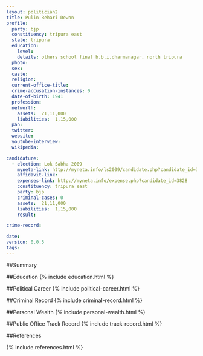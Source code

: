 ```yaml
---
layout: politician2
title: Pulin Behari Dewan
profile: 
  party: bjp
  constituency: tripura east
  state: tripura
  education: 
    level: 
    details: others school final b.b.i.dharmanagar, north tripura
  photo: 
  sex: 
  caste: 
  religion: 
  current-office-title: 
  crime-accusation-instances: 0
  date-of-birth: 1941
  profession: 
  networth: 
    assets:  21,11,000
    liabilities:  1,15,000
  pan: 
  twitter: 
  website: 
  youtube-interview: 
  wikipedia: 

candidature: 
  - election: Lok Sabha 2009
    myneta-link: http://myneta.info/ls2009/candidate.php?candidate_id=3828
    affidavit-link: 
    expenses-link: http://myneta.info/expense.php?candidate_id=3828
    constituency: tripura east 
    party: bjp
    criminal-cases: 0
    assets:  21,11,000
    liabilities:  1,15,000
    result:  

crime-record: 

date: 
version: 0.0.5
tags: 
---
```

##Summary


##Education
{% include education.html %}


##Political Career
{% include political-career.html %}


##Criminal Record
{% include criminal-record.html %}


##Personal Wealth
{% include personal-wealth.html %}


##Public Office Track Record
{% include track-record.html %}


##References


{% include references.html %}